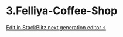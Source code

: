 # 3.Felliya-Coffee-Shop

[Edit in StackBlitz next generation editor ⚡️](https://stackblitz.com/~/github.com/tasinahmedrafi/3.Felliya-Coffee-Shop)